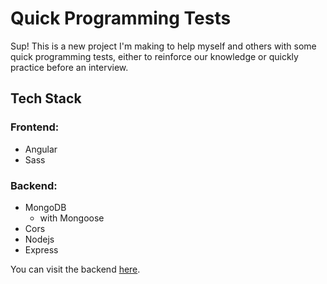 # Quick Programming Tests

Sup! This is a new project I'm making to help myself and others with some quick programming tests, either to reinforce our knowledge or quickly practice before an interview.

## Tech Stack

### Frontend:
- Angular
- Sass

### Backend:
- MongoDB
  - with Mongoose
- Cors
- Nodejs
- Express

You can visit the backend [here](https://github.com/fred-gutierrez/qpt-api).
